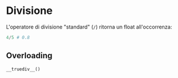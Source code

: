 # Divisione

L'operatore di divisione "standard" (`/`) ritorna un float all'occorrenza:

```python
4/5 # 0.8
```

## Overloading 

`__truediv__()`
